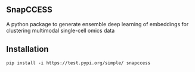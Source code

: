 ## SnapCCESS

A python package to generate ensemble deep learning of embeddings for clustering multimodal single-cell omics data

## Installation

```
pip install -i https://test.pypi.org/simple/ snapccess
``` 
